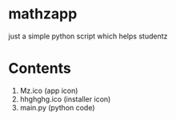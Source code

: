 # mathzapp
just a simple python script which helps studentz
# Contents
1. Mz.ico (app icon)
2. hhghghg.ico (installer icon)
3. main.py (python code)
